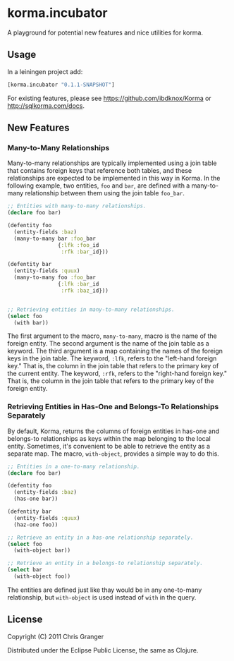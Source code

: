 # korma.incubator

A playground for potential new features and nice utilities for korma.

## Usage

In a leiningen project add:

```clojure
[korma.incubator "0.1.1-SNAPSHOT"]
```

For existing features, please see https://github.com/ibdknox/Korma or
http://sqlkorma.com/docs.

## New Features

### Many-to-Many Relationships

Many-to-many relationships are typically implemented using a join table that
contains foreign keys that reference both tables, and these relationships are
expected to be implemented in this way in Korma.  In the following example,
two entities, `foo` and `bar`, are defined with a many-to-many relationship
between them using the join table `foo_bar`.

```clojure
;; Entities with many-to-many relationships.
(declare foo bar)

(defentity foo
  (entity-fields :baz)
  (many-to-many bar :foo_bar
                {:lfk :foo_id
                 :rfk :bar_id}))

(defentity bar
  (entity-fields :quux)
  (many-to-many foo :foo_bar
                {:lfk :bar_id
                 :rfk :baz_id}))


;; Retrieving entities in many-to-many relationships.
(select foo
  (with bar))
```

The first argument to the macro, `many-to-many`, macro is the name of the
foreign entity.  The second argument is the name of the join table as a
keyword.  The third argument is a map containing the names of the foreign keys
in the join table.  The keyword, `:lfk`, refers to the "left-hand foreign
key."  That is, the column in the join table that refers to the primary key of
the current entity.  The keyword, `:rfk`, refers to the "right-hand foreign
key."  That is, the column in the join table that refers to the primary key of
the foreign entity.

### Retrieving Entities in Has-One and Belongs-To Relationships Separately

By default, Korma, returns the columns of foreign entities in has-one and
belongs-to relationships as keys within the map belonging to the local
entity.  Sometimes, it's convenient to be able to retrieve the entity as a
separate map.  The macro, `with-object`, provides a simple way to do this.

```clojure
;; Entities in a one-to-many relationship.
(declare foo bar)

(defentity foo
  (entity-fields :baz)
  (has-one bar))

(defentity bar
  (entity-fields :quux)
  (haz-one foo))

;; Retrieve an entity in a has-one relationship separately.
(select foo
  (with-object bar))

;; Retrieve an entity in a belongs-to relationship separately.
(select bar
  (with-object foo))
```

The entities are defined just like thay would be in any one-to-many
relationship, but `with-object` is used instead of `with` in the query.

## License

Copyright (C) 2011 Chris Granger

Distributed under the Eclipse Public License, the same as Clojure.
